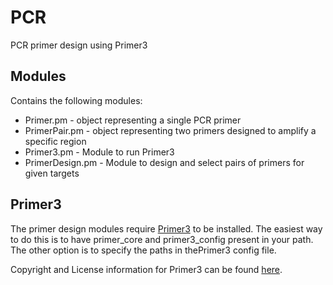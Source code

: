 PCR
===

PCR primer design using Primer3

Modules
-------

Contains the following modules:

*   Primer.pm       - object representing a single PCR primer
*   PrimerPair.pm   - object representing two primers designed to amplify a specific region
*   Primer3.pm      - Module to run Primer3
*   PrimerDesign.pm - Module to design and select pairs of primers for given targets

Primer3
-------

The primer design modules require [Primer3](http://primer3.sourceforge.net/) to be installed.
The easiest way to do this is to have primer_core and primer3_config present in your path.
The other option is to specify the paths in thePrimer3 config file.

Copyright and License information for Primer3 can be found [here](http://primer3.sourceforge.net/primer3_manual.htm#copyrightLicense).

